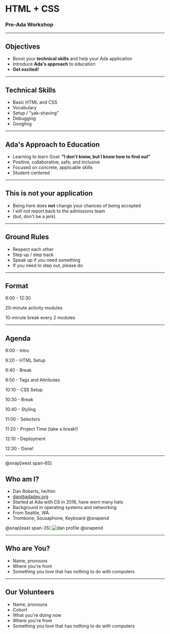# HTML + CSS

### Pre-Ada Workshop

---

## Objectives

- Boost your **technical skills** and help your Ada application
- Introduce **Ada's approach** to education
- **Get excited!**

---

## Technical Skills

- Basic HTML and CSS
- Vocabulary
- Setup / "yak-shaving"
- Debugging
- Googling

---

## Ada's Approach to Education

- Learning to learn
    Goal: **"I don't know, but I know how to find out"**
- Positive, collaborative, safe, and inclusive
- Focused on concrete, applicable skills
- Student-centered

---

## This is not your application

- Being here does **not** change your chances of being accepted
- I will not report back to the admissions team
- (but, don't be a jerk)

---

## Ground Rules

- Respect each other
- Step up / step back
- Speak up if you need something
- If you need to step out, please do

---

## Format

9:00 - 12:30

20-minute activity modules

10-minute break every 2 modules

---

## Agenda

9:00 - Intro

9:20 - HTML Setup

9:40 - Break

9:50 - Tags and Attributes

10:10 - CSS Setup

10:30 - Break

10:40 - Styling

11:00 - Selectors

11:20 - Project Time (take a break!)

12:10 - Deployment

12:30 - Done!

---

@snap[west span-65]
## Who am I?

- Dan Roberts, he/him
- [dan@adadev.org](mailto:dan@adadev.org)
- Started at Ada with C6 in 2016, have worn many hats
- Background in operating systems and networking
- From Seattle, WA
- Trombone, Sousaphone, Keyboard
@snapend

@snap[east span-35]
![dan profile](assets/images/dan-flowers.png)
@snapend

---

## Who are You?

- Name, pronouns
- Where you're from
- Something you love that has nothing to do with computers

---

## Our Volunteers

- Name, pronouns
- Cohort
- What you're doing now
- Where you're from
- Something you love that has nothing to do with computers